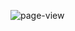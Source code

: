 ![page-view](https://github.com/m-grande/motivation-meme-project/assets/125394826/8bb3396f-5de4-468b-83c0-666473a4115a)
